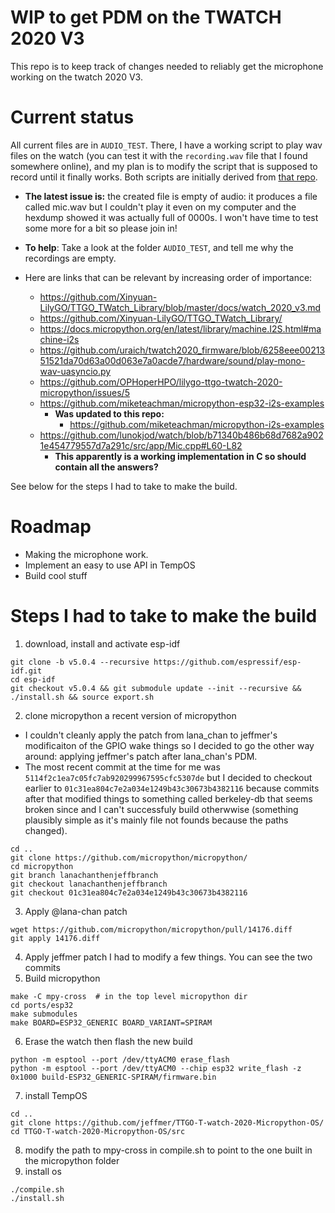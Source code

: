 # WIP to get PDM on the TWATCH 2020 V3

This repo is to keep track of changes needed to reliably get the microphone working on the twatch 2020 V3.

# Current status
All current files are in `AUDIO_TEST`. There, I have a working script to play wav files on the watch (you can test it with the `recording.wav` file that I found somewhere online), and my plan is to modify the script that is supposed to record until it finally works. Both scripts are initially derived from [that repo](https://github.com/miketeachman/micropython-i2s-examples).

* **The latest issue is:** the created file is empty of audio: it produces a file called mic.wav but I couldn't play it even on my computer and the hexdump showed it was actually full of 0000s. I won't have time to test some more for a bit so please join in!

* **To help**: Take a look at the folder `AUDIO_TEST`, and tell me why the recordings are empty.

* Here are links that can be relevant by increasing order of importance:
    * https://github.com/Xinyuan-LilyGO/TTGO_TWatch_Library/blob/master/docs/watch_2020_v3.md
    * https://github.com/Xinyuan-LilyGO/TTGO_TWatch_Library/
    * https://docs.micropython.org/en/latest/library/machine.I2S.html#machine-i2s
    * https://github.com/uraich/twatch2020_firmware/blob/6258eee0021351521da70d63a00d063e7a0acde7/hardware/sound/play-mono-wav-uasyncio.py
    * https://github.com/OPHoperHPO/lilygo-ttgo-twatch-2020-micropython/issues/5
    * https://github.com/miketeachman/micropython-esp32-i2s-examples
        * **Was updated to this repo:**
            * https://github.com/miketeachman/micropython-i2s-examples
    * https://github.com/lunokjod/watch/blob/b71340b486b68d7682a9021e454779557d7a291c/src/app/Mic.cpp#L60-L82
        * **This apparently is a working implementation in C so should contain all the answers?**



See below for the steps I had to take to make the build.

# Roadmap
* Making the microphone work.
* Implement an easy to use API in TempOS
* Build cool stuff


# Steps I had to take to make the build
1. download, install and activate esp-idf
```
git clone -b v5.0.4 --recursive https://github.com/espressif/esp-idf.git
cd esp-idf
git checkout v5.0.4 && git submodule update --init --recursive && ./install.sh && source export.sh
```
2. clone micropython a recent version of micropython
* I couldn't cleanly apply the patch from lana_chan to jeffmer's modificaiton of the GPIO wake things so I decided to go the other way around: applying jeffmer's patch after lana_chan's PDM.
* The most recent commit at the time for me was `5114f2c1ea7c05fc7ab920299967595cfc5307de` but I decided to checkout earlier to `01c31ea804c7e2a034e1249b43c30673b4382116` because commits after that modified things to something called berkeley-db that seems broken since and I can't successfuly build otherwwise (something plausibly simple as it's mainly file not founds because the paths changed).
```
cd ..
git clone https://github.com/micropython/micropython/
cd micropython
git branch lanachanthenjeffbranch
git checkout lanachanthenjeffbranch
git checkout 01c31ea804c7e2a034e1249b43c30673b4382116
```
3. Apply @lana-chan patch
```
wget https://github.com/micropython/micropython/pull/14176.diff
git apply 14176.diff
```
4. Apply jeffmer patch
I had to modify a few things. You can see the two commits
5. Build micropython
```
make -C mpy-cross  # in the top level micropython dir
cd ports/esp32
make submodules
make BOARD=ESP32_GENERIC BOARD_VARIANT=SPIRAM
```
6. Erase the watch then flash the new build
```
python -m esptool --port /dev/ttyACM0 erase_flash
python -m esptool --port /dev/ttyACM0 --chip esp32 write_flash -z 0x1000 build-ESP32_GENERIC-SPIRAM/firmware.bin
```
7. install TempOS
```
cd ..
git clone https://github.com/jeffmer/TTGO-T-watch-2020-Micropython-OS/
cd TTGO-T-watch-2020-Micropython-OS/src
```
8. modify the path to mpy-cross in compile.sh to point to the one built in the micropython folder
9. install os
```
./compile.sh
./install.sh
```
